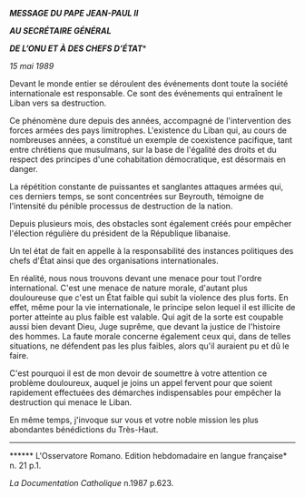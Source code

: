 ***MESSAGE DU PAPE JEAN-PAUL II***

***AU SECRÉTAIRE GÉNÉRAL***

***DE L’ONU ET À DES CHEFS D’ÉTAT****

*15 mai 1989*

Devant le monde entier se déroulent des événements dont toute la société internationale est responsable. Ce sont des événements qui entraînent le Liban vers sa destruction.

Ce phénomène dure depuis des années, accompagné de l'intervention des forces armées des pays limitrophes. L'existence du Liban qui, au cours de nombreuses années, a constitué un exemple de coexistence pacifique, tant entre chrétiens que musulmans, sur la base de l'égalité des droits et du respect des principes d'une cohabitation démocratique, est désormais en danger.

La répétition constante de puissantes et sanglantes attaques armées qui, ces derniers temps, se sont concentrées sur Beyrouth, témoigne de l'intensité du pénible processus de destruction de la nation.

Depuis plusieurs mois, des obstacles sont également créés pour empêcher l'élection régulière du président de la République libanaise.

Un tel état de fait en appelle à la responsabilité des instances politiques des chefs d'État ainsi que des organisations internationales.

En réalité, nous nous trouvons devant une menace pour tout l'ordre international. C'est une menace de nature morale, d'autant plus douloureuse que c'est un État faible qui subit la violence des plus forts. En effet, même pour la vie internationale, le principe selon lequel il est illicite de porter atteinte au plus faible est valable. Qui agit de la sorte est coupable aussi bien devant Dieu, Juge suprême, que devant la justice de l'histoire des hommes. La faute morale concerne également ceux qui, dans de telles situations, ne défendent pas les plus faibles, alors qu'il auraient pu et dû le faire.

C'est pourquoi il est de mon devoir de soumettre à votre attention ce problème douloureux, auquel je joins un appel fervent pour que soient rapidement effectuées des démarches indispensables pour empêcher la destruction qui menace le Liban.

En même temps, j'invoque sur vous et votre noble mission les plus abondantes bénédictions du Très-Haut.

**** * ****

****** L'Osservatore Romano. Edition hebdomadaire en langue française* n. 21 p.1.

*La Documentation Catholique* n.1987 p.623.